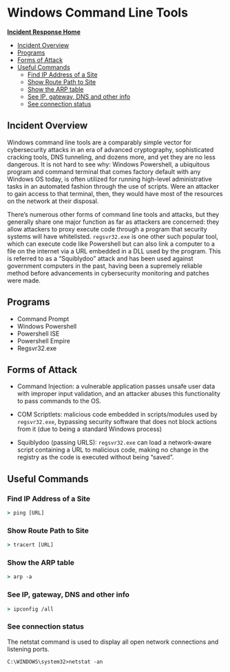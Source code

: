 # Windows Command Line Tools

[**Incident Response Home**](../README.md)
- [Incident Overview](#Incident-Overview)
- [Programs](#Programs)
- [Forms of Attack](#Forms-of-Attack)
- [Useful Commands](#Useful-Commands)
	- [Find IP Address of a Site​](#Find-IP-Address-of-a-Site​)
	- [Show Route Path to Site​](#Show-Route-Path-to-Site​)
	- [Show the ARP table​](#Show-the-ARP-table​)
	- [See IP, gateway, DNS and other info​](#See-IP,-gateway,-DNS-and-other-info​)
	- [See connection status](#See-connection-status)

## Incident Overview

Windows command line tools are a comparably simple vector for cybersecurity attacks in an era of advanced cryptography, sophisticated cracking tools, DNS tunneling, and dozens more, and yet they are no less dangerous. It is not hard to see why: Windows Powershell, a ubiquitous program and command terminal that comes factory default with any Windows OS today, is often utilized for running high-level administrative tasks in an automated fashion through the use of scripts. Were an attacker to gain access to that terminal, then, they would have most of the resources on the network at their disposal.

There’s numerous other forms of command line tools and attacks, but they generally share one major function as far as attackers are concerned: they allow attackers to proxy execute code through a program that security systems will have whitelisted. ```regsvr32.exe``` is one other such popular tool, which can execute code like Powershell but can also link a computer to a file on the internet via a URL embedded in a DLL used by the program. This is referred to as a “Squiblydoo” attack and has been used against government computers in the past, having been a supremely reliable method before advancements in cybersecurity monitoring and patches were made.

## Programs

- Command Prompt
- Windows Powershell
- Powershell ISE
- Powershell Empire
- Regsvr32.exe

## Forms of Attack

- Command Injection: a vulnerable application passes unsafe user data with improper input validation, and an attacker abuses this functionality to pass commands to the OS.

- COM Scriptlets: malicious code embedded in scripts/modules used by ```regsvr32.exe```, bypassing security software that does not block actions from it (due to being a standard Windows process)

- Squiblydoo (passing URLS): ```regsvr32.exe``` can load a network-aware script containing a URL to malicious code, making no change in the registry as the code is executed without being “saved”.

## Useful Commands

### Find IP Address of a Site​

```cmd
> ping [URL]
```

### Show Route Path to Site​

```cmd
> tracert [URL]
```

### Show the ARP table​

```cmd
> arp -a
```

### See IP, gateway, DNS and other info​

```cmd
> ipconfig /all
```

### See connection status

The netstat command is used to display all open network connections and listening ports.
```
C:\WINDOWS\system32>netstat -an
```

